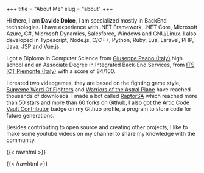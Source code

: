 +++
title = "About Me"
slug = "about"
+++

Hi there, I am **Davide Dolce**, I am specialized mostly in BackEnd technologies. I have experience with .NET Framework, .NET Core, Microsoft Azure, C#, Microsoft Dynamics, Salesforce, Windows and GNU/Linux. I  also developed in Typescript, Node.js, C/C++, Python, Ruby, Lua, Laravel, PHP, Java, JSP and Vue.js.

I got a Diploma in Computer Science from [Giuseppe Peano (Italy)](https://www.iispeano.edu.it/) high school and an Associate Degree in Integrated Back-End Services, from [ITS ICT Piemonte (Italy)](http://www.its-ictpiemonte.it/) with a score of 84/100.

I created two videogames, they are based on the fighting game style, [Supreme Word Of Fighters](https://www.youtube.com/watch?v=ldaEnFMK7nY) and [Warriors of the Astral Plane](https://www.youtube.com/watch?v=Q_oFZxTJLio) have reached thousands of downloads. I made a bot called [RaptorSA](https://github.com/MalwareWerewolf/RaptorSA) which reached more than 50 stars and more than 60 forks on Github, I also got the [Artic Code Vault Contributor](https://archiveprogram.github.com/arctic-vault/) badge on my Github profile, a program to store code for future generations.

Besides contributing to open source and creating other projects, I like to make some youtube videos on my channel to share my knowledge with the community.

{{< rawhtml >}}
  <script src="https://apis.google.com/js/platform.js"></script>
  <div class="g-ytsubscribe" data-channelid="UChBOmFUlCVeQa0P7mq5eDDQ" data-layout="full" data-count="default"></div>
{{< /rawhtml >}}